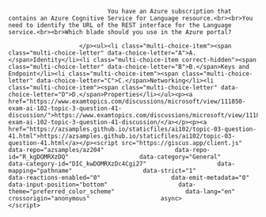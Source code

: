 <p class="card-text">
							
								You have an Azure subscription that contains an Azure Cognitive Service for Language resource.<br><br>You need to identify the URL of the REST interface for the Language service.<br><br>Which blade should you use in the Azure portal?
							
						</p><ul><li class="multi-choice-item"><span class="multi-choice-letter" data-choice-letter="A">A.</span>Identity</li><li class="multi-choice-item correct-hidden"><span class="multi-choice-letter" data-choice-letter="B">B.</span>Keys and Endpoint</li><li class="multi-choice-item"><span class="multi-choice-letter" data-choice-letter="C">C.</span>Networking</li><li class="multi-choice-item"><span class="multi-choice-letter" data-choice-letter="D">D.</span>Properties</li></ul><p><a href="https://www.examtopics.com/discussions/microsoft/view/111850-exam-ai-102-topic-3-question-41-discussion/">https://www.examtopics.com/discussions/microsoft/view/111850-exam-ai-102-topic-3-question-41-discussion/</a></p><p><a href="https://azsamples.github.io/staticfiles/ai102/topic-03-question-41.html">https://azsamples.github.io/staticfiles/ai102/topic-03-question-41.html</a></p><script src="https://giscus.app/client.js"                    data-repo="azsamples/az204"                    data-repo-id="R_kgDOMRXzDQ"                    data-category="General"                    data-category-id="DIC_kwDOMRXzDc4Cgi27"                    data-mapping="pathname"                    data-strict="1"                    data-reactions-enabled="0"                    data-emit-metadata="0"                    data-input-position="bottom"                    data-theme="preferred_color_scheme"                    data-lang="en"                    crossorigin="anonymous"                    async>                    </script>